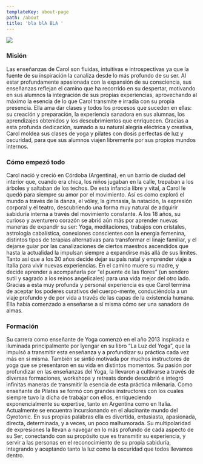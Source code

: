 ```yaml
---
templateKey: about-page
path: /about
title: 'bla blA BLA '
---
```

![](/img/carolina1.jpg)

### Misión

Las enseñanzas de Carol son fluidas, intuitivas e introspectivas ya que la fuente de su inspiración la canaliza desde lo más profundo de su ser. Al estar profundamente apasionada con la expansión de su consciencia, sus enseñanzas reflejan el camino que ha recorrido en su despertar, motivando en sus alumnos la integración de sus propias experiencias, aprovechando al máximo la esencia de lo que Carol transmite e irradia con su propia presencia. Ella ama dar clases y todos los procesos que suceden en ellas: su creación y preparación, la experiencia sanadora en sus alumnas, los aprendizajes obtenidos y los descubrimientos que enriquecen.
Gracias a esta profunda dedicación, sumado a su natural alegría eléctrica y creativa, Carol moldea sus clases de yoga y pilates con dosis perfectas de luz y oscuridad, para que sus alumnos viajen libremente por sus propios mundos internos.

### Cómo empezó todo

Carol nació y creció en Córdoba (Argentina), en un barrio de ciudad del interior que, cuando era chica, los niños jugaban en la calle, trepaban a los árboles y saltaban de los techos. De esta infancia libre y vital, a Carol le quedó para siempre su amor por el movimiento. Así es como exploró el mundo a través de la danza, el vóley, la gimnasia, la natación, la expresión corporal y el teatro, descubriendo una forma muy natural de adquirir sabiduría interna a través del movimiento constante. A los 18 años, su curioso y aventurero corazón se abrió aún más por aprender nuevas maneras de expandir su ser: Yoga, meditaciones, trabajos con cristales, astrología cabalística, conexiones conscientes con la energía femenina, distintos tipos de terapias alternativas para transformar el linaje familiar, y el dejarse guiar por las canalizaciones de ciertos maestros ascendidos que hasta la actualidad la impulsan siempre a expandirse más allá de sus límites.
Tanto así que a los 30 años decide dejar su país natal y emprender viaje a Italia para vivir nuevas experiencias. En el camino muere su madre, y decide aprender a acompañarla por “el puente de las flores” (un sendero sutil y sagrado a los reinos angelicales) para una vida mejor del otro lado. Gracias a esta muy profunda y personal experiencia es que Carol termina de aceptar los poderes curativos del cuerpo-mente, conduciéndola a un viaje profundo y de por vida a través de las capas de la existencia humana. Ella había comenzado a enseñarse a sí misma cómo ser una sanadora de almas.

### Formación

Su carrera como enseñante de Yoga comenzó en el año 2013 inspirada e iluminada principalmente por Iyengar en su libro “La Luz del Yoga”, que la impulsó a transmitir esta enseñanza y a profundizar su práctica cada vez más en sí misma. También se sintió motivada por muchos instructores de yoga que se presentaron en su vida en distintos momentos. Su pasión por profundizar en las enseñanzas del Yoga, la llevaron a cultivarse a través de diversas formaciones, workshops y retreats donde descubrió e integró infinitas maneras de transmitir la esencia de esta práctica milenaria. Como enseñante de Pilates se formó con grandes instructores con los cuales siempre tuvo la dicha de trabajar con ellos, enriqueciendo exponencialmente su expertise, tanto en Argentina como en Italia. Actualmente se encuentra incursionando en el alucinante mundo del Gyrotonic.
En sus propias palabras ella es divertida, entusiasta, apasionada, directa, determinada, y a veces, un poco malhumorada. Su multipolaridad de expresiones la llevan a navegar en lo más profundo de cada aspecto de su Ser, conectando con su propósito que es transmitir su experiencia, y servir a las personas en el reconocimiento de su propia sabiduría, integrando y aceptando tanto la luz como la oscuridad que todos llevamos dentro.